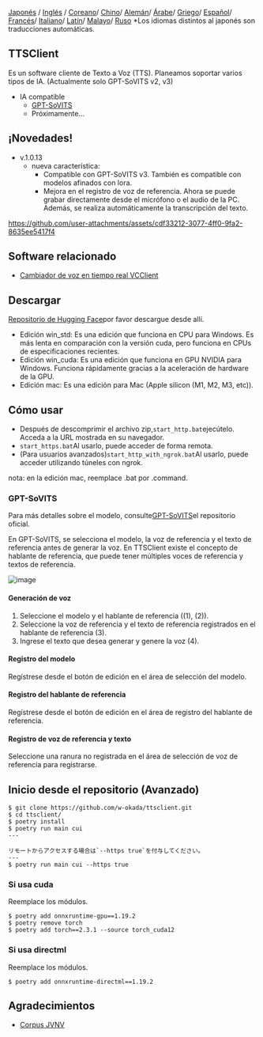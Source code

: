 [Japonés](/README.md) /
[Inglés](/docs_i18n/README_en.md) /
[Coreano](/docs_i18n/README_ko.md)/
[Chino](/docs_i18n/README_zh.md)/
[Alemán](/docs_i18n/README_de.md)/
[Árabe](/docs_i18n/README_ar.md)/
[Griego](/docs_i18n/README_el.md)/
[Español](/docs_i18n/README_es.md)/
[Francés](/docs_i18n/README_fr.md)/
[Italiano](/docs_i18n/README_it.md)/
[Latín](/docs_i18n/README_la.md)/
[Malayo](/docs_i18n/README_ms.md)/
[Ruso](/docs_i18n/README_ru.md)
*Los idiomas distintos al japonés son traducciones automáticas.

## TTSClient

Es un software cliente de Texto a Voz (TTS).
Planeamos soportar varios tipos de IA. (Actualmente solo GPT-SoVITS v2, v3)

* IA compatible
  * [GPT-SoVITS](https://github.com/RVC-Boss/GPT-SoVITS)
  * Próximamente...

## ¡Novedades!

* v.1.0.13
  * nueva característica:
    * Compatible con GPT-SoVITS v3. También es compatible con modelos afinados con lora.
    * Mejora en el registro de voz de referencia. Ahora se puede grabar directamente desde el micrófono o el audio de la PC. Además, se realiza automáticamente la transcripción del texto.

https://github.com/user-attachments/assets/cdf33212-3077-4ff0-9fa2-8635ee5417f4

## Software relacionado

* [Cambiador de voz en tiempo real VCClient](https://github.com/w-okada/voice-changer)

## Descargar

[Repositorio de Hugging Face](https://huggingface.co/wok000/ttsclient000/tree/main)por favor descargue desde allí.

* Edición win_std: Es una edición que funciona en CPU para Windows. Es más lenta en comparación con la versión cuda, pero funciona en CPUs de especificaciones recientes.
* Edición win_cuda: Es una edición que funciona en GPU NVIDIA para Windows. Funciona rápidamente gracias a la aceleración de hardware de la GPU.
* Edición mac: Es una edición para Mac (Apple silicon (M1, M2, M3, etc)).

## Cómo usar

* Después de descomprimir el archivo zip,`start_http.bat`ejecútelo. Acceda a la URL mostrada en su navegador.
* `start_https.bat`Al usarlo, puede acceder de forma remota.
* (Para usuarios avanzados)`start_http_with_ngrok.bat`Al usarlo, puede acceder utilizando túneles con ngrok.

nota: en la edición mac, reemplace .bat por .command.

### GPT-SoVITS

Para más detalles sobre el modelo, consulte[GPT-SoVITS](https://github.com/RVC-Boss/GPT-SoVITS)el repositorio oficial.

En GPT-SoVITS, se selecciona el modelo, la voz de referencia y el texto de referencia antes de generar la voz. En TTSClient existe el concepto de hablante de referencia, que puede tener múltiples voces de referencia y textos de referencia.

![image](https://github.com/user-attachments/assets/032a65ed-b9d5-4f8a-8efe-73bd10b66593)

#### Generación de voz

1. Seleccione el modelo y el hablante de referencia ((1), (2)).
2. Seleccione la voz de referencia y el texto de referencia registrados en el hablante de referencia (3).
3. Ingrese el texto que desea generar y genere la voz (4).

#### Registro del modelo

Regístrese desde el botón de edición en el área de selección del modelo.

#### Registro del hablante de referencia

Regístrese desde el botón de edición en el área de registro del hablante de referencia.

#### Registro de voz de referencia y texto

Seleccione una ranura no registrada en el área de selección de voz de referencia para registrarse.

## Inicio desde el repositorio (Avanzado)

```
$ git clone https://github.com/w-okada/ttsclient.git
$ cd ttsclient/
$ poetry install
$ poetry run main cui
---

リモートからアクセスする場合は`--https true`を付与してください。
---
$ poetry run main cui --https true
```

### Si usa cuda

Reemplace los módulos.

```
$ poetry add onnxruntime-gpu==1.19.2
$ poetry remove torch
$ poetry add torch==2.3.1 --source torch_cuda12
```

### Si usa directml

Reemplace los módulos.

```
$ poetry add onnxruntime-directml==1.19.2
```

## Agradecimientos

* [Corpus JVNV](https://sites.google.com/site/shinnosuketakamichi/research-topics/jvnv_corpus)
